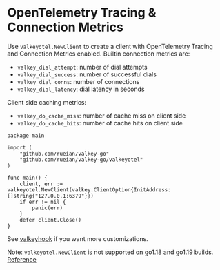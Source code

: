 # OpenTelemetry Tracing & Connection Metrics

Use `valkeyotel.NewClient` to create a client with OpenTelemetry Tracing and Connection Metrics enabled.
Builtin connection metrics are:
- `valkey_dial_attempt`: number of dial attempts
- `valkey_dial_success`: number of successful dials
- `valkey_dial_conns`: number of connections
- `valkey_dial_latency`: dial latency in seconds

Client side caching metrics:
- `valkey_do_cache_miss`: number of cache miss on client side
- `valkey_do_cache_hits`: number of cache hits on client side

```golang
package main

import (
    "github.com/rueian/valkey-go"
    "github.com/rueian/valkey-go/valkeyotel"
)

func main() {
    client, err := valkeyotel.NewClient(valkey.ClientOption{InitAddress: []string{"127.0.0.1:6379"}})
    if err != nil {
        panic(err)
    }
    defer client.Close()
}
```

See [valkeyhook](../valkeyhook) if you want more customizations.

Note: `valkeyotel.NewClient` is not supported on go1.18 and go1.19 builds. [Reference](https://github.com/redis/rueidis/issues/442#issuecomment-1886993707)